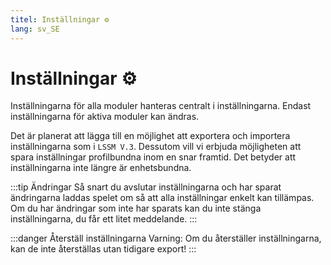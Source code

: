 ```yaml
---
titel: Inställningar ⚙️
lang: sv_SE
---
```


# Inställningar ⚙️

Inställningarna för alla moduler hanteras centralt i inställningarna. Endast inställningarna för aktiva moduler kan ändras.

Det är planerat att lägga till en möjlighet att exportera och importera inställningarna som i `LSSM V.3`.
Dessutom vill vi erbjuda möjligheten att spara inställningar profilbundna inom en snar framtid. Det betyder att inställningarna inte längre är enhetsbundna.

:::tip Ändringar
Så snart du avslutar inställningarna och har sparat ändringarna laddas spelet om så att alla inställningar enkelt kan tillämpas.
Om du har ändringar som inte har sparats kan du inte stänga inställningarna, du får ett litet meddelande.
:::

:::danger Återställ inställningarna
Varning: Om du återställer inställningarna, kan de inte återställas utan tidigare export!
:::

<!-- ==START_FOOTER== Do NOT edit anything below this line! Any edits will be removed as content is auto generated! -->
[lssm.status]: https://status.lss-manager.de/
[lssm.discord]: https://discord.gg/RcTNjpB
[lssm.userscript]: https://v4.lss-manager.de/lssm-v4.user.js
[lssm.donations]: https://donate.lss-manager.de/
[docs]: https://docs.lss-manager.de/
[docs.apps]: /sv_SE/apps/
[docs.appstore]: /sv_SE/appstore/
[docs.bugs]: /sv_SE/bugs/
[docs.error_report]: /sv_SE/error_report/
[docs.faq]: /sv_SE/faq/
[docs.metadata]: /sv_SE/metadata/
[docs.other]: /sv_SE/other/
[docs.settings]: /sv_SE/settings/
[docs.suggestions]: /sv_SE/suggestions/
[docs.support]: /sv_SE/support/
[games.self]: https://larmcentralen-spelet.se
[tampermonkey]: https://tampermonkey.net/
[github]: https://github.com/LSS-Manager/LSSM-V.4
[github.issues]: https://github.com/LSS-Manager/LSSM-V.4/issues
[github.issues.open]: https://github.com/LSS-Manager/LSSM-V.4/issues?q=is%3Aissue+is%3Aopen+label%3Abug